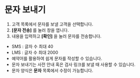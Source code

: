 
# 문자 보내기 

1. 고객 목록에서 문자를 보낼 고객을 선택합니다.
2. **[문자 전송]** 를 눌러 창을 엽니다.
3. 내용을 입력하고 **[확인]** 을 눌러 문자를 전송합니다.
- SMS : 글자 수 최대 40
- LMS : 글자 수 최대 2000
- 예약어를 활용하여 쉽게 문자를 작성할 수 있습니다.
- 문자 보내기는 사전 안내 혹은 검사 링크를 보낼 때 사용할 수 있습니다.
- 문자 양식은 **문자** 목록에서 수정이 가능합니다.  
  
